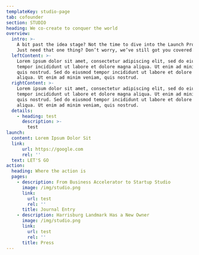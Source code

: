 ```yaml
---
templateKey: studio-page
tab: cofounder
section: STUDIO
heading: We co-create to conquer the world
overview:
  intro: >-
    A bit past the idea stage? Not the time to dive into the Launch Program?
    Just need that one thing? Don’t worry, we’ve still got you covered.
  leftContent: >-
    Lorem ipsum dolor sit amet, consectetur adipiscing elit, sed do eiusmod
    tempor incididunt ut labore et dolore magna aliqua. Ut enim ad minim veniam,
    quis nostrud. Sed do eiusmod tempor incididunt ut labore et dolore magna
    aliqua. Ut enim ad minim veniam, quis nostrud.
  rightContent: >-
    Lorem ipsum dolor sit amet, consectetur adipiscing elit, sed do eiusmod
    tempor incididunt ut labore et dolore magna aliqua. Ut enim ad minim veniam,
    quis nostrud. Sed do eiusmod tempor incididunt ut labore et dolore magna
    aliqua. Ut enim ad minim veniam, quis nostrud.
  details:
    - heading: test
      description: >-
        test
launch:
  content: Lorem Ipsum Dolor Sit
  link:
      url: https://google.com
      rel: ''
  text: LET'S GO
action:
  heading: Where the action is
  pages:
    - description: From Business Accelerator to Startup Studio
      image: /img/studio.png
      link:
        url: test
        rel: ''
      title: Journal Entry
    - description: Harrisburg Landmark Has a New Owner
      image: /img/studio.png
      link:
        url: test
        rel: ''
      title: Press
---
```


